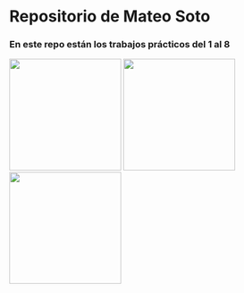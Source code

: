 <h1>Repositorio de Mateo Soto</h1>
<h3>En este repo están los trabajos prácticos del 1 al 8</h3>
<div>
  <img src="https://i.imgur.com/AD7Lz5h.gif" width="200">
  <img src="https://i.imgur.com/cyVW3ie.gif" width="200">
  <img src="https://i.imgur.com/8K2IJXq.gif" width="200">
</div>



